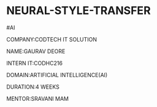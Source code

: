 # NEURAL-STYLE-TRANSFER

#AI

COMPANY:CODTECH IT SOLUTION

NAME:GAURAV DEORE

INTERN IT:CODHC216

DOMAIN:ARTIFICIAL INTELLIGENCE(AI)

DURATION:4 WEEKS

MENTOR:SRAVANI MAM
